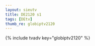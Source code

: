 ```yaml
--- 
layout: sieutv
title: DE2120 s1
tags: [DEtv]
thumb_re: globiptv2120
---
```

{% include tvadv key="globiptv2120" %} 
